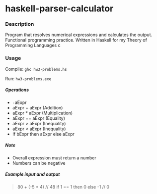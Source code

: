 # haskell-parser-calculator

### Description
Program that resolves numerical expressions and calculates the output.  
Functional programming practice. 
Written in Haskell for my Theory of Programming Languages c

### Usage
Compile: `ghc hw3-problems.hs`  

Run: `hw3-problems.exe`  

##### Operations
- ``-``aExpr
- aExpr + aExpr (Addition)
- aExpr * aExpr (Multiplication)
- aExpr == aExpr (Equality)
- aExpr > aExpr (Inequality)
- aExpr < aExpr (Inequality)
- If bExpr then aExpr else aExpr

##### Note
- Overall expression must return a number
- Numbers can be negative

##### Example input and output
> 80 + (-5 * 4)  // 48
> if 1 == 1 then 0 else -1   // 0
